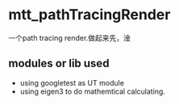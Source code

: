 # mtt_pathTracingRender
一个path tracing render.做起来先，淦


## modules or lib used
- using googletest as UT module
- using eigen3 to do mathemtical calculating.